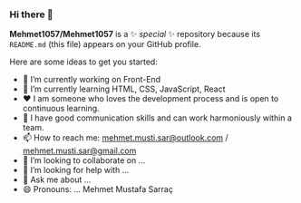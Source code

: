 ### Hi there 👋


**Mehmet1057/Mehmet1057** is a ✨ _special_ ✨ repository because its `README.md` (this file) appears on your GitHub profile.

Here are some ideas to get you started:

- 🔭 I’m currently working on Front-End
- 🌱 I’m currently learning HTML, CSS, JavaScript, React
- ❤️ I am someone who loves the development process and is open to continuous learning.
- 🤝 I have good communication skills and can work harmoniously within a team.
- 📫 How to reach me: mehmet.musti.sar@outlook.com / mehmet.musti.sar@gmail.com
- 👯 I’m looking to collaborate on ...
- 🤔 I’m looking for help with ...
- 💬 Ask me about ...
- 😄 Pronouns: ...
Mehmet Mustafa Sarraç
